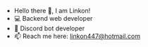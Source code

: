 - Hello there 👋, I am Linkon!
- 💻 Backend web developer
- 🤖 Discord bot developer
- 📫 Reach me here: linkon447@hotmail.com


